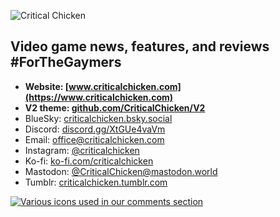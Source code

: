 ![Critical Chicken](https://github.com/CriticalChicken/.github/assets/35422415/f9117177-fd13-43c5-a7a7-d3d1291edcb6)

## Video game news, features, and reviews #ForTheGaymers

- **Website: [www.criticalchicken.com](https://www.criticalchicken.com)**
- **V2 theme: [github.com/CriticalChicken/V2](https://github.com/CriticalChicken/V2)**
- BlueSky: [criticalchicken.bsky.social](https://bsky.app/profile/criticalchicken.bsky.social)
- Discord: [discord.gg/XtGUe4vaVm](https://discord.gg/XtGUe4vaVm)
- Email: [office@criticalchicken.com](mailto:office@criticalchicken.com)
- Instagram: [@criticalchicken](https://www.instagram.com/criticalchicken)
- Ko-fi: [ko-fi.com/criticalchicken](https://ko-fi.com/criticalchicken)
- Mastodon: [@CriticalChicken@mastodon.world](https://mastodon.world/@CriticalChicken)
- Tumblr: [criticalchicken.tumblr.com](https://criticalchicken.tumblr.com/)

<picture><a href="https://notbyai.fyi" target="_blank" rel="external help"><img alt="Various icons used in our comments section" src="https://github.com/CriticalChicken/.github/assets/35422415/302eee1b-11ff-4239-8e68-7111ff0d50c6"></a></picture>
